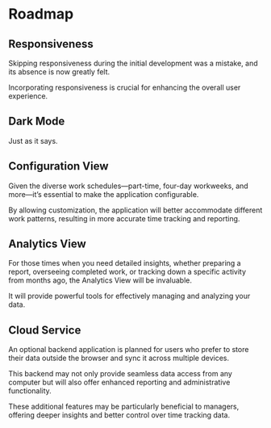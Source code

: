 # Roadmap

## Responsiveness

Skipping responsiveness during the initial development was a mistake, and its absence is now greatly felt.

Incorporating responsiveness is crucial for enhancing the overall user experience.

## Dark Mode

Just as it says.

## Configuration View

Given the diverse work schedules—part-time, four-day workweeks, and more—it’s essential to make the application configurable.

By allowing customization, the application will better accommodate different work patterns, resulting in more accurate time tracking and reporting.

## Analytics View

For those times when you need detailed insights, whether preparing a report, overseeing completed work, or tracking down a specific activity from months ago, the Analytics View will be invaluable.

It will provide powerful tools for effectively managing and analyzing your data.

## Cloud Service

An optional backend application is planned for users who prefer to store their data outside the browser and sync it across multiple devices.

This backend may not only provide seamless data access from any computer but will also offer enhanced reporting and administrative functionality.

These additional features may be particularly beneficial to managers, offering deeper insights and better control over time tracking data.
